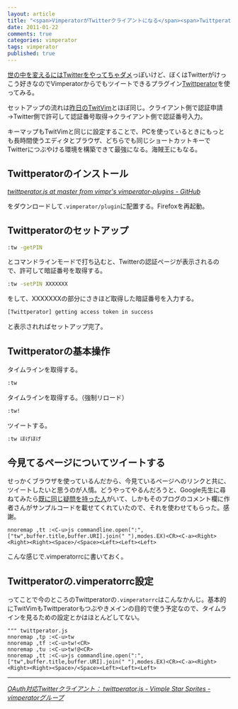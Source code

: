 ```yaml
---
layout: article
title: "<span>VimperatorがTwitterクライアントになる</span><span>Twittperatorプラグインを使う</span>"
date: 2011-01-22
comments: true
categories: vimperator
tags: vimperator
published: true
---
```


[世の中を変えるにはTwitterをやってちゃダメ](http://el.jibun.atmarkit.co.jp/rails/2011/01/twitter-c545.html)っぽいけど、ぼくはTwitterがけっこう好きなのでVimperatorからでもツイートできるプラグイン[Twittperator](http://vimperator.g.hatena.ne.jp/teramako/20100702/1278104239)を使ってみる。

セットアップの流れは[昨日のTwitVim](/2011/01/21/vim-twitter-plugin-twitvim)とほぼ同じ。クライアント側で認証申請→Twitter側で許可して認証番号取得→クライアント側で認証番号入力。

キーマップもTwitVimと同じに設定することで、PCを使っているときにもっとも長時間使うエディタとブラウザ、どちらでも同じショートカットキーでTwitterにつぶやける環境を構築できて最強になる。海賊王にもなる。

<!-- READMORE -->


## Twittperatorのインストール

<cite>[twittperator.js at master from vimpr's vimperator-plugins - GitHub](https://github.com/vimpr/vimperator-plugins/blob/master/twittperator.js)</cite>

をダウンロードして`.vimperator/plugin`に配置する。Firefoxを再起動。


## Twittperatorのセットアップ

~~~ sh
:tw -getPIN
~~~

とコマンドラインモードで打ち込むと、Twitterの認証ページが表示されるので、許可して暗証番号を取得する。

~~~ sh
:tw -setPIN XXXXXXX
~~~

をして、XXXXXXXの部分にさきほど取得した暗証番号を入力する。

~~~ sh
[Twittperator] getting access token in success
~~~

と表示されればセットアップ完了。


## Twittperatorの基本操作

タイムラインを取得する。

~~~ sh
:tw
~~~

タイムラインを取得する。（強制リロード）

~~~ sh
:tw!
~~~

ツイートする。

~~~ sh
:tw ほげほげ
~~~


## 今見てるページについてツイートする

せっかくブラウザを使っているんだから、今見ているページへのリンクと共に、ツイートしたいと思うのが人情。どうやってやるんだろうと、Google先生に尋ねてみたら[既に同じ疑問を持った人](http://d.hatena.ne.jp/zenpou/20101114/1289739386)がいて、しかもそのブログのコメント欄に作者さんがサンプルコードを載せてくれていたので、それを使わせてもらった。感謝。

~~~ vim
nnoremap ,tt :<C-u>js commandline.open(":",["tw",buffer.title,buffer.URI].join(" "),modes.EX)<CR><C-a><Right><Right><Right><Space>/<Space><Left><Left><Left>
~~~

こんな感じで.vimperatorrcに書いておく。


## Twittperatorの.vimperatorrc設定

ってことで今のところのTwittperatorの`.vimperatorrc`はこんなかんじ。基本的にTwitVimもTwittperatorもつぶやきメインの目的で使う予定なので、タイムラインを見るための設定とかはほとんどしてない。

~~~ vim
""" twittperator.js
nnoremap ,tp :<C-u>tw 
nnoremap ,tf :<C-u>tw!<CR>
nnoremap ,tu :<C-u>tw!@<CR>
nnoremap ,tt :<C-u>js commandline.open(":",["tw",buffer.title,buffer.URI].join(" "),modes.EX)<CR><C-a><Right><Right><Right><Space>/<Space><Left><Left><Left>
~~~

* * *

<cite>[OAuth対応Twitterクライアント： twittperator.js - Vimple Star Sprites - vimperatorグループ](http://vimperator.g.hatena.ne.jp/teramako/20100702/1278104239)</cite>
